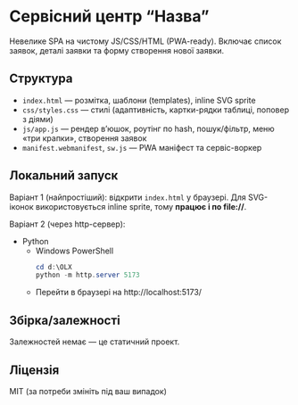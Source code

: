 # Сервісний центр “Назва”

Невелике SPA на чистому JS/CSS/HTML (PWA-ready). Включає список заявок, деталі заявки та форму створення нової заявки.

## Структура

- `index.html` — розмітка, шаблони (templates), inline SVG sprite
- `css/styles.css` — стилі (адаптивність, картки-рядки таблиці, поповер з діями)
- `js/app.js` — рендер вʼюшок, роутінг по hash, пошук/фільтр, меню «три крапки», створення заявок
- `manifest.webmanifest`, `sw.js` — PWA маніфест та сервіс-воркер

## Локальний запуск

Варіант 1 (найпростіший): відкрити `index.html` у браузері. Для SVG-іконок використовується inline sprite, тому **працює і по file://**.

Варіант 2 (через http-сервер):

- Python
  - Windows PowerShell
    ```powershell
    cd d:\OLX
    python -m http.server 5173
    ```
  - Перейти в браузері на http://localhost:5173/

## Збірка/залежності

Залежностей немає — це статичний проект.

## Ліцензія

MIT (за потреби змініть під ваш випадок)
